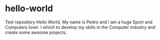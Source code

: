 # hello-world
Test repository
Hello World,
My name is Pedro and I am a huge Sport and Computers lover.
I which to develop my skills in the Computer industry and create some awsome projects.
